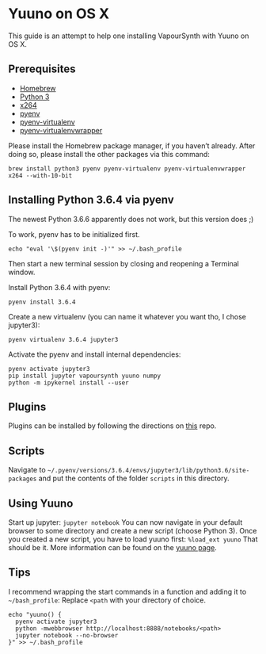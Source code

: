 Yuuno on OS X
=============

This guide is an attempt to help one installing VapourSynth with Yuuno on OS X.

Prerequisites
-------------
- [Homebrew](https://brew.sh/)  
- [Python 3](https://www.python.org/)
- [x264](https://www.videolan.org/developers/x264.html)  
- [pyenv](https://github.com/pyenv/pyenv)
- [pyenv-virtualenv](https://github.com/pyenv/pyenv-virtualenv)
- [pyenv-virtualenvwrapper](https://github.com/pyenv/pyenv-virtualenvwrapper)

Please install the Homebrew package manager, if you haven’t already.
After doing so, please install the other packages via this command:  

```
brew install python3 pyenv pyenv-virtualenv pyenv-virtualenvwrapper x264 --with-10-bit
```  

Installing Python 3.6.4 via pyenv
---------------------------------
The newest Python 3.6.6 apparently does not work, but this version does ;)

To work, pyenv has to be initialized first.

```
echo "eval '\$(pyenv init -)'" >> ~/.bash_profile
```

Then start a new terminal session by closing and reopening a Terminal window.

Install Python 3.6.4 with pyenv:

```
pyenv install 3.6.4
```

Create a new virtualenv (you can name it whatever you want tho, I chose jupyter3):

```
pyenv virtualenv 3.6.4 jupyter3
```

Activate the pyenv and install internal dependencies:

```
pyenv activate jupyter3
pip install jupyter vapoursynth yuuno numpy
python -m ipykernel install --user
```

Plugins
-------
Plugins can be installed by following the directions on [this](https://github.com/Bl4Cc4t/homebrew-vsplugins) repo.

Scripts
-------
Navigate to `~/.pyenv/versions/3.6.4/envs/jupyter3/lib/python3.6/site-packages` and put the contents of the folder `scripts` in this directory.  

Using Yuuno
-----------
Start up jupyter: `jupyter notebook`
You can now navigate in your default browser to some directory and create a new script (choose Python 3).
Once you created a new script, you have to load yuuno first: `%load_ext yuuno`
That should be it. More information can be found on the [yuuno page](yuuno.encode.moe/readme.html).

Tips
----
I recommend wrapping the start commands in a function and adding it to `~/bash_profile`:
Replace `<path` with your directory of choice.
```
echo "yuuno() {
  pyenv activate jupyter3
  python -mwebbrowser http://localhost:8888/notebooks/<path>
  jupyter notebook --no-browser
}" >> ~/.bash_profile
```
